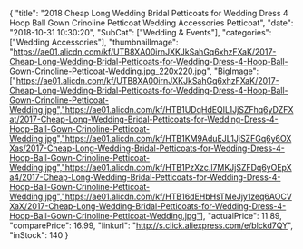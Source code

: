 {
	"title": "2018 Cheap Long Wedding Bridal Petticoats for Wedding Dress 4 Hoop Ball Gown Crinoline Petticoat Wedding Accessories Petticoat",
	"date": "2018-10-31 10:30:20",
	"SubCat": ["Wedding & Events"],
	"categories": ["Wedding Accessories"],
	"thumbnailImage": "https://ae01.alicdn.com/kf/UTB8XA00irnJXKJkSahGq6xhzFXaK/2017-Cheap-Long-Wedding-Bridal-Petticoats-for-Wedding-Dress-4-Hoop-Ball-Gown-Crinoline-Petticoat-Wedding.jpg_220x220.jpg",
	"BigImage": ["https://ae01.alicdn.com/kf/UTB8XA00irnJXKJkSahGq6xhzFXaK/2017-Cheap-Long-Wedding-Bridal-Petticoats-for-Wedding-Dress-4-Hoop-Ball-Gown-Crinoline-Petticoat-Wedding.jpg","https://ae01.alicdn.com/kf/HTB1UDqHdEQIL1JjSZFhq6yDZFXat/2017-Cheap-Long-Wedding-Bridal-Petticoats-for-Wedding-Dress-4-Hoop-Ball-Gown-Crinoline-Petticoat-Wedding.jpg","https://ae01.alicdn.com/kf/HTB1KM9AduEJL1JjSZFGq6y6OXXas/2017-Cheap-Long-Wedding-Bridal-Petticoats-for-Wedding-Dress-4-Hoop-Ball-Gown-Crinoline-Petticoat-Wedding.jpg","https://ae01.alicdn.com/kf/HTB1PzXzc.l7MKJjSZFDq6yOEpXa4/2017-Cheap-Long-Wedding-Bridal-Petticoats-for-Wedding-Dress-4-Hoop-Ball-Gown-Crinoline-Petticoat-Wedding.jpg","https://ae01.alicdn.com/kf/HTB16dEHbHsTMeJjy1zeq6AOCVXaX/2017-Cheap-Long-Wedding-Bridal-Petticoats-for-Wedding-Dress-4-Hoop-Ball-Gown-Crinoline-Petticoat-Wedding.jpg"],
	"actualPrice": 11.89,
	"comparePrice": 16.99,
	"linkurl": "http://s.click.aliexpress.com/e/blckd7QY",
	"inStock": 140
}
